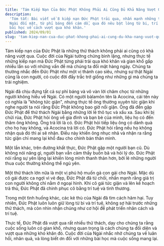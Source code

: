```yaml
---
title: 'Tám Kiếp Nạn Của Đức Phật Không Phải Ai Cũng Đủ Khả Năng Vượt Qua'
description:
  'Tóm tắt: Bài viết về 8 kiếp nạn Đức Phật trải qua, nhấn mạnh những thử thách
  Ngài đối mặt, từ phỉ báng đến cám dỗ, qua đó nêu bật lòng từ bi, trí tuệ và
  bài học về cách vượt qua khó khăn.'
published: 2024/09/01
slug: 'tam-kiep-nan-cua-duc-phat-khong-phai-ai-cung-du-kha-nang-vuot-qua'
---
```


Tám kiếp nạn của Đức Phật là những thử thách không phải ai cũng có khả năng vượt
qua. Cuộc đời của Ngài tưởng chừng bình lặng, nhưng thực tế những kiếp nạn mà
Đức Phật từng phải trải qua khó khăn và gian khổ gấp nhiều lần so với những vấn
đề mà chúng ta đối mặt hàng ngày. Chúng ta thường nhắc đến Đức Phật như một vị
thánh cao siêu, nhưng sự thật Ngài cũng là con người, có cuộc đời đầy trắc trở
giống như những gì mà chúng ta trải nghiệm.

Ngài đã chịu đựng tất cả sự phỉ báng và vô vàn lời châm chọc từ những người
không hiểu về Ngài. Có một người bàlamôn tên là Acocina, cái tên này có nghĩa là
"không tức giận", nhưng thực tế ông thường xuyên tức giận khi nghe người ta nói
rằng Đức Phật không bao giờ nổi giận. Ông đã đến gặp Đức Phật để thử thách Ngài
bằng những lời lẽ thô tục và xấu xa. Sau khi bị chửi rủa, Đức Phật hỏi ông về
gia đình và bạn bè của mình, liệu họ có đến thăm ông không. Ông trả lời là có.
Đức Phật hỏi tiếp liệu ông có dành quà cho họ hay không, và Acocina trả lời có.
Đức Phật hỏi rằng nếu họ không nhận quà đó thì ai sẽ nhận. Điều này khiến ông
nhục nhã và nhận ra rằng tức giận chỉ mang lại khổ đau cho chính bản thân mình.

Một lần khác, trên đường khất thực, Đức Phật gặp một người bạn cũ. Dù không nói
năng gì, người bạn vẫn cảm thấy buồn bã và hỏi lý do. Đức Phật nói rằng sự yên
lặng lại khiến lòng mình thanh thản hơn, bởi lẽ những người thua cuộc thường
không thể ngủ yên.

Một thử thách lớn nữa là một vị phú hộ muốn gả con gái cho Ngài. Mặc dù cô gái
được ca ngợi vì vẻ đẹp, Đức Phật đã từ chối, nhấn mạnh rằng giá trị con người
không chỉ nằm ở ngoại hình. Khi cô gái tức giận và lên kế hoạch trả thù, Đức
Phật đã chinh phục cô bằng trí tuệ và tình thương.

Trong một tình huống khác, các kẻ thù của Ngài đã tìm cách hãm hại. Tuy nhiên,
Đức Phật luôn luôn giữ lòng từ bi và trí tuệ, không sợ hãi trước những thử
thách, mà còn nhìn nhận chúng như cơ hội để phát triển nhân cách và trí tuệ.

Thực tế, Đức Phật đã vượt qua rất nhiều thử thách, dạy cho chúng ta rằng cuộc
sống luôn có gian khổ, nhưng quan trọng là cách chúng ta đối diện và vượt qua
những khó khăn đó. Cuộc đời của Ngài nhắc nhở chúng ta về luân hồi, nhân quả, và
lòng biết ơn đối với những bài học mà cuộc sống mang lại.
